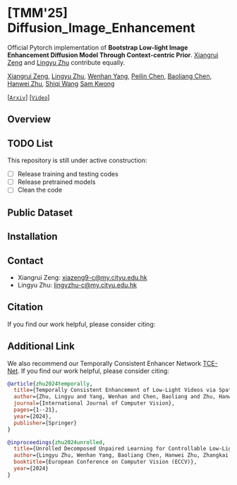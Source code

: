 # [TMM'25] Diffusion_Image_Enhancement
Official Pytorch implementation of **Bootstrap Low-light Image Enhancement Diffusion Model Through Context-centric Prior**. [Xiangrui Zeng]() and [Lingyu Zhu](https://scholar.google.com/citations?user=IhyTEDkAAAAJ&hl=zh-CN) contribute equally.

[Xiangrui Zeng](),
[Lingyu Zhu](https://scholar.google.com/citations?user=IhyTEDkAAAAJ&hl=zh-CN),
[Wenhan Yang](https://scholar.google.com/citations?user=S8nAnakAAAAJ&hl=zh-CN),
[Peilin Chen](https://scholar.google.com.tw/citations?user=b9k152sAAAAJ&hl=en),
[Baoliang Chen](https://scholar.google.com.tw/citations?user=w_WL27oAAAAJ&hl=en),
[Hanwei Zhu](https://scholar.google.com.tw/citations?user=-52izjkAAAAJ&hl=en),
[Shiqi Wang](https://scholar.google.com.tw/citations?user=Pr7s2VUAAAAJ&hl=en)
[Sam Kwong](https://scholar.google.com.tw/citations?user=_PVI6EAAAAAJ&hl=en)

[[`Arxiv`](http://arxiv.org/abs/)] [[`Video`]()] 

## Overview


## TODO List
This repository is still under active construction:
- [ ] Release training and testing codes
- [ ] Release pretrained models
- [ ] Clean the code

## Public Dataset


## Installation

## Contact

- Xiangrui Zeng: xiazeng9-c@my.cityu.edu.hk
- Lingyu Zhu: lingyzhu-c@my.cityu.edu.hk

## Citation

If you find our work helpful, please consider citing:



## Additional Link

We also recommend our Temporally Consistent Enhancer Network [TCE-Net](https://github.com/lingyzhu0101/low-light-video-enhancement.git). If you find our work helpful, please consider citing:

```bibtex
@article{zhu2024temporally,
  title={Temporally Consistent Enhancement of Low-Light Videos via Spatial-Temporal Compatible Learning},
  author={Zhu, Lingyu and Yang, Wenhan and Chen, Baoliang and Zhu, Hanwei and Meng, Xiandong and Wang, Shiqi},
  journal={International Journal of Computer Vision},
  pages={1--21},
  year={2024},
  publisher={Springer}
}
```

```bibtex
@inproceedings{zhu2024unrolled,
  title={Unrolled Decomposed Unpaired Learning for Controllable Low-Light Video Enhancement},
  author={Lingyu Zhu, Wenhan Yang, Baoliang Chen, Hanwei Zhu, Zhangkai Ni, Qi Mao, and Shiqi Wang},
  booktitle={European Conference on Computer Vision (ECCV)},
  year={2024}
}

```
